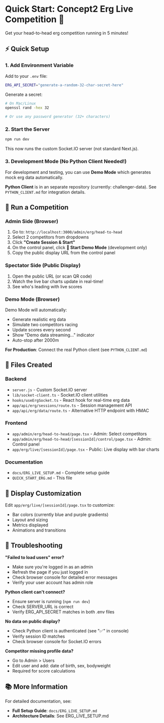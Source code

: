 # Quick Start: Concept2 Erg Live Competition 🚣

Get your head-to-head erg competition running in 5 minutes!

## ⚡ Quick Setup

### 1. Add Environment Variable

Add to your `.env` file:
```bash
ERG_API_SECRET="generate-a-random-32-char-secret-here"
```

Generate a secret:
```bash
# On Mac/Linux
openssl rand -hex 32

# Or use any password generator (32+ characters)
```

### 2. Start the Server

```bash
npm run dev
```

This now runs the custom Socket.IO server (not standard Next.js).

### 3. Development Mode (No Python Client Needed!)

For development and testing, you can use **Demo Mode** which generates mock erg data automatically.

**Python Client** is in an separate repository (currently: challenger-data). See `PYTHON_CLIENT.md` for integration details.

## 🎯 Run a Competition

### Admin Side (Browser)

1. Go to: `http://localhost:3000/admin/erg/head-to-head`
2. Select 2 competitors from dropdowns
3. Click **"Create Session & Start"**
4. On the control panel, click **🧪 Start Demo Mode** (development only)
5. Copy the public display URL from the control panel

### Spectator Side (Public Display)

1. Open the public URL (or scan QR code)
2. Watch the live bar charts update in real-time!
3. See who's leading with live scores

### Demo Mode (Browser)

Demo Mode will automatically:
- Generate realistic erg data
- Simulate two competitors racing
- Update scores every second
- Show "Demo data streaming..." indicator
- Auto-stop after 2000m

**For Production**: Connect the real Python client (see `PYTHON_CLIENT.md`)

## 📁 Files Created

### Backend
- `server.js` - Custom Socket.IO server
- `lib/socket-client.ts` - Socket.IO client utilities
- `hooks/useErgSocket.ts` - React hook for real-time erg data
- `app/api/erg/sessions/route.ts` - Session management API
- `app/api/erg/data/route.ts` - Alternative HTTP endpoint with HMAC

### Frontend
- `app/admin/erg/head-to-head/page.tsx` - Admin: Select competitors
- `app/admin/erg/head-to-head/[sessionId]/control/page.tsx` - Admin: Control panel
- `app/erg/live/[sessionId]/page.tsx` - Public: Live display with bar charts

### Documentation
- `docs/ERG_LIVE_SETUP.md` - Complete setup guide
- `QUICK_START_ERG.md` - This file


## 🎨 Display Customization

Edit `app/erg/live/[sessionId]/page.tsx` to customize:
- Bar colors (currently blue and purple gradients)
- Layout and sizing
- Metrics displayed
- Animations and transitions

## 🐛 Troubleshooting

**"Failed to load users" error?**
- Make sure you're logged in as an admin
- Refresh the page if you just logged in
- Check browser console for detailed error messages
- Verify your user account has admin role

**Python client can't connect?**
- Ensure server is running (`npm run dev`)
- Check SERVER_URL is correct
- Verify ERG_API_SECRET matches in both .env files

**No data on public display?**
- Check Python client is authenticated (see "✅" in console)
- Verify session ID matches
- Check browser console for Socket.IO errors

**Competitor missing profile data?**
- Go to Admin > Users
- Edit user and add: date of birth, sex, bodyweight
- Required for score calculations

## 📚 More Information

For detailed documentation, see:
- **Full Setup Guide**: `docs/ERG_LIVE_SETUP.md`
- **Architecture Details**: See ERG_LIVE_SETUP.md


